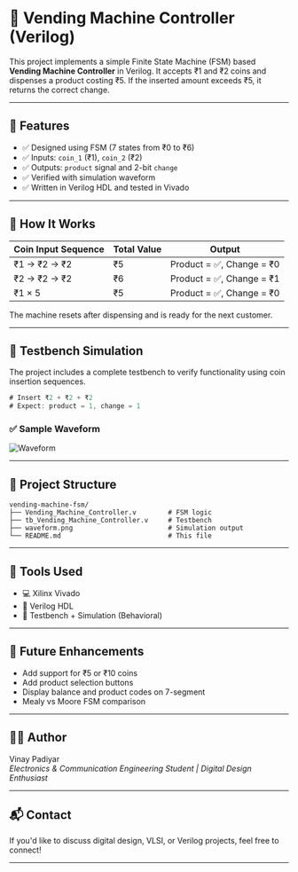 # 🥤 Vending Machine Controller (Verilog)

This project implements a simple Finite State Machine (FSM) based **Vending Machine Controller** in Verilog. It accepts ₹1 and ₹2 coins and dispenses a product costing ₹5. If the inserted amount exceeds ₹5, it returns the correct change.

---

## 📌 Features

- ✅ Designed using FSM (7 states from ₹0 to ₹6)
- ✅ Inputs: `coin_1` (₹1), `coin_2` (₹2)
- ✅ Outputs: `product` signal and 2-bit `change`
- ✅ Verified with simulation waveform
- ✅ Written in Verilog HDL and tested in Vivado

---

## 🧠 How It Works

| Coin Input Sequence     | Total Value | Output          |
|-------------------------|-------------|------------------|
| ₹1 → ₹2 → ₹2            | ₹5          | Product = ✅, Change = ₹0 |
| ₹2 → ₹2 → ₹2            | ₹6          | Product = ✅, Change = ₹1 |
| ₹1 × 5                  | ₹5          | Product = ✅, Change = ₹0 |

The machine resets after dispensing and is ready for the next customer.

---

## 🧪 Testbench Simulation

The project includes a complete testbench to verify functionality using coin insertion sequences.

```verilog
# Insert ₹2 + ₹2 + ₹2
# Expect: product = 1, change = 1
```

### ✅ Sample Waveform

![Waveform](waveform.png)

---

## 📂 Project Structure

```
vending-machine-fsm/
├── Vending_Machine_Controller.v        # FSM logic
├── tb_Vending_Machine_Controller.v     # Testbench
├── waveform.png                        # Simulation output
└── README.md                           # This file
```

---

## 🚰 Tools Used

- 💻 Xilinx Vivado
- 🧠 Verilog HDL
- 🧪 Testbench + Simulation (Behavioral)

---

## 🚀 Future Enhancements

- Add support for ₹5 or ₹10 coins
- Add product selection buttons
- Display balance and product codes on 7-segment
- Mealy vs Moore FSM comparison

---

## 👨‍💻 Author

Vinay Padiyar  
_Electronics & Communication Engineering Student | Digital Design Enthusiast_

---

## 📬 Contact

If you'd like to discuss digital design, VLSI, or Verilog projects, feel free to connect!

---

